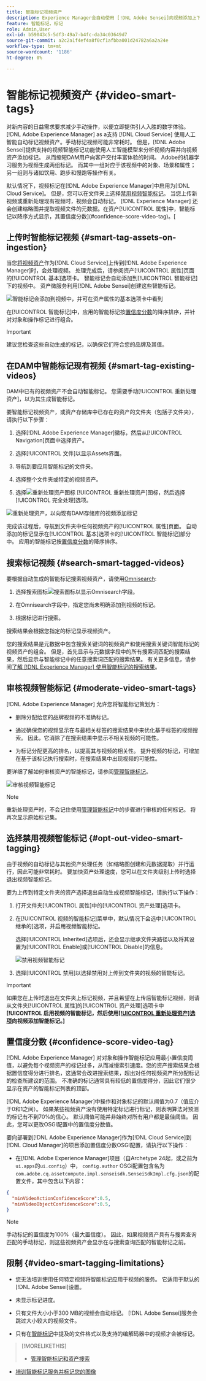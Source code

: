 ```yaml
---
title: 智能标记视频资产
description: Experience Manager会自动使用 [!DNL Adobe Sensei]向视频添加上下文和描述性智能标记。
feature: 智能标记，标记
role: Admin,User
exl-id: b59043c5-5df3-49a7-b4fc-da34c03649d7
source-git-commit: a2c2a1f4ef4a8f0cf1afbba001d24782a6a2a24e
workflow-type: tm+mt
source-wordcount: '1186'
ht-degree: 0%

---
```


# 智能标记视频资产 {#video-smart-tags}

对新内容的日益需求要求减少手动操作，以便立即提供引人入胜的数字体验。 [!DNL Adobe Experience Manager] as a支持 [!DNL Cloud Service] 使用人工智能自动标记视频资产。手动标记视频可能非常耗时。 但是，[!DNL Adobe Sensei]提供支持的视频智能标记功能使用人工智能模型来分析视频内容并向视频资产添加标记。 从而缩短DAM用户向客户交付丰富体验的时间。 Adobe的机器学习服务为视频生成两组标记。 而其中一组对应于该视频中的对象、场景和属性；另一组则与诸如饮用、跑步和慢跑等操作有关。

默认情况下，视频标记在[!DNL Adobe Experience Manager]中启用为[!DNL Cloud Service]。 但是，您可以在文件夹上选择[禁用视频智能标记](#opt-out-video-smart-tagging)。 当您上传新视频或重新处理现有视频时，视频会自动标记。 [!DNL Experience Manager] 还会创建缩略图并提取视频文件的元数据。在资产[!UICONTROL 属性]中，智能标记以降序方式显示，其置信度分数](#confidence-score-video-tag)。[

## 上传时智能标记视频 {#smart-tag-assets-on-ingestion}

当您[将视频资产](add-assets.md#upload-assets)作为[!DNL Cloud Service]上传到[!DNL Adobe Experience Manager]时，会处理视频。 处理完成后，请参阅资产[!UICONTROL 属性]页面的[!UICONTROL 基本]选项卡。 智能标记会自动添加到[!UICONTROL 智能标记]下的视频中。 资产微服务利用[!DNL Adobe Sensei]创建这些智能标记。

![智能标记会添加到视频中，并可在资产属性的基本选项卡中看到](assets/smart-tags-added-to-videos.png)

在[!UICONTROL 智能标记]中，应用的智能标记按[置信度分数](#confidence-score-video-tag)的降序排序，并针对对象和操作标记进行组合。

>[!IMPORTANT]
>
>建议您检查这些自动生成的标记，以确保它们符合您的品牌及其值。

## 在DAM中智能标记现有视频 {#smart-tag-existing-videos}

DAM中已有的视频资产不会自动智能标记。 您需要手动[!UICONTROL 重新处理资产]，以为其生成智能标记。

要智能标记视频资产，或资产存储库中已存在的资产的文件夹（包括子文件夹），请执行以下步骤：

1. 选择[!DNL Adobe Experience Manager]徽标，然后从[!UICONTROL Navigation]页面中选择资产。

1. 选择[!UICONTROL 文件]以显示Assets界面。

1. 导航到要应用智能标记的文件夹。

1. 选择整个文件夹或特定的视频资产。

1. 选择![重新处理资产图标](assets/do-not-localize/reprocess-assets-icon.png) [!UICONTROL 重新处理资产]图标，然后选择[!UICONTROL 完全处理]选项。

<!-- TBD: Limit size -->

![重新处理资产，以向现有DAM存储库的视频添加标记](assets/reprocess.gif)

完成该过程后，导航到文件夹中任何视频资产的[!UICONTROL 属性]页面。 自动添加的标记显示在[!UICONTROL 基本]选项卡的[!UICONTROL 智能标记]部分中。 应用的智能标记按[置信度分数](#confidence-score-video-tag)的降序排序。

## 搜索标记视频 {#search-smart-tagged-videos}

要根据自动生成的智能标记搜索视频资产，请使用[Omnisearch](search-assets.md#search-assets-in-aem):

1. 选择搜索图标![搜索图标](assets/do-not-localize/search_icon.png)以显示Omnisearch字段。

1. 在Omnisearch字段中，指定您尚未明确添加到视频的标记。

1. 根据标记进行搜索。

搜索结果会根据您指定的标记显示视频资产。

您的搜索结果是元数据中包含搜索关键词的视频资产和使用搜索关键词智能标记的视频资产的组合。 但是，首先显示与元数据字段中的所有搜索词匹配的搜索结果，然后显示与智能标记中的任意搜索词匹配的搜索结果。 有关更多信息，请参阅[了解 [!DNL Experience Manager] 使用智能标记的搜索结果](smart-tags.md#understand-search)。

## 审核视频智能标记 {#moderate-video-smart-tags}

[!DNL Adobe Experience Manager] 允许您将智能标记策划为：

* 删除分配给您的品牌视频的不准确标记。

* 通过确保您的视频显示在与最相关标签的搜索结果中来优化基于标签的视频搜索。 因此，它消除了在搜索结果中显示不相关视频的可能性。

* 为标记分配更高的排名，以提高其与视频的相关性。 提升视频的标记，可增加在基于该标记执行搜索时，在搜索结果中出现视频的可能性。

要详细了解如何审核资产的智能标记，请参阅[管理智能标记](smart-tags.md#manage-smart-tags-and-searches)。

![审核视频智能标记](assets/manage-video-smart-tags.png)

>[!NOTE]
>
>重新处理资产时，不会记住使用[管理智能标记](smart-tags.md#manage-smart-tags-and-searches)中的步骤进行审核的任何标记。 将再次显示原始标记集。

## 选择禁用视频智能标记 {#opt-out-video-smart-tagging}

由于视频的自动标记与其他资产处理任务（如缩略图创建和元数据提取）并行运行，因此可能非常耗时。 要加快资产处理速度，您可以在文件夹级别上传时选择退出视频智能标记。

要为上传到特定文件夹的资产选择退出自动生成视频智能标记，请执行以下操作：

1. 打开文件夹[!UICONTROL 属性]中的[!UICONTROL 资产处理]选项卡。

1. 在[!UICONTROL 视频的智能标记]菜单中，默认情况下会选中[!UICONTROL 继承的]选项，并启用视频智能标记。

   选择[!UICONTROL Inherited]选项后，还会显示继承文件夹路径以及将其设置为[!UICONTROL Enable]或[!UICONTROL Disable]的信息。

   ![禁用视频智能标记](assets/disable-video-tagging.png)

1. 选择[!UICONTROL 禁用]以选择禁用对上传到文件夹的视频的智能标记。

>[!IMPORTANT]
>
>如果您在上传时退出在文件夹上标记视频，并且希望在上传后智能标记视频，则请从文件夹[!UICONTROL 属性]的[!UICONTROL 资产处理]选项卡中&#x200B;**[!UICONTROL 启用视频的智能标记，然后使用[[!UICONTROL 重新处理资产]选项](#smart-tag-existing-videos)向视频添加智能标记。]**

## 置信度分数 {#confidence-score-video-tag}

[!DNL Adobe Experience Manager] 对对象和操作智能标记应用最小置信度阈值，以避免每个视频资产的标记过多，从而减慢索引速度。您的资产搜索结果会根据置信度得分进行排名，这通常会改进搜索结果，超出对任何视频资产所分配标记的检查所建议的范围。 不准确的标记通常具有较低的置信度得分，因此它们很少显示在资产的智能标记列表的顶部。

[!DNL Adobe Experience Manager]中操作和对象标记的默认阈值为0.7（值应介于0和1之间）。 如果某些视频资产没有使用特定标记进行标记，则表明算法对预测的标记有不到70%的信心。 默认阈值可能并非始终对所有用户都是最佳阈值。 因此，您可以更改OSGI配置中的置信度分数值。

要向部署到[!DNL Adobe Experience Manager]作为[!DNL Cloud Service]到[!DNL Cloud Manager]的项目添加置信度分数OSGI配置，请执行以下操作：

* 在[!DNL Adobe Experience Manager]项目（自Archetype 24起，或之前为`ui.apps`的`ui.config`）中， `config.author` OSGi配置包含名为`com.adobe.cq.assetcompute.impl.senseisdk.SenseiSdkImpl.cfg.json`的配置文件，其中包含以下内容：

```json
{
  "minVideoActionConfidenceScore":0.5,
  "minVideoObjectConfidenceScore":0.5,
}
```

>[!NOTE]
>
>手动标记的置信度为100%（最大置信度）。 因此，如果视频资产具有与搜索查询匹配的手动标记，则这些视频资产会显示在与搜索查询匹配的智能标记之前。

## 限制 {#video-smart-tagging-limitations}

* 您无法培训使用任何特定视频将智能标记应用于视频的服务。 它适用于默认的[!DNL Adobe Sensei]设置。

* 未显示标记进度。

* 只有文件大小小于300 MB的视频会自动标记。 [!DNL Adobe Sensei]服务会跳过大小较大的视频文件。

* 只有在[智能标记](/help/assets/smart-tags.md#smart-tags-supported-file-formats)中提及的文件格式以及支持的编解码器中的视频才会被标记。

>[!MORELIKETHIS]
>
>* [管理智能标记和资产搜索](smart-tags.md#manage-smart-tags-and-searches)
* [培训智能标记服务并标记您的图像](smart-tags.md)


